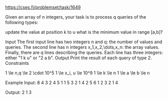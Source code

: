 https://cses.fi/problemset/task/1649

Given an array of n integers, your task is to process q queries of the following types:

update the value at position k to u
what is the minimum value in range [a,b]?

Input
The first input line has two integers n and q: the number of values and queries.
The second line has n integers x_1,x_2,\dots,x_n: the array values.
Finally, there are q lines describing the queries. Each line has three integers: either "1 k u" or "2 a b".
Output
Print the result of each query of type 2.
Constraints

1 \le n,q \le 2 \cdot 10^5
1 \le x_i, u \le 10^9
1 \le k \le n
1 \le a \le b \le n

Example
Input:
8 4
3 2 4 5 1 1 5 3
2 1 4
2 5 6
1 2 3
2 1 4

Output:
2
1
3